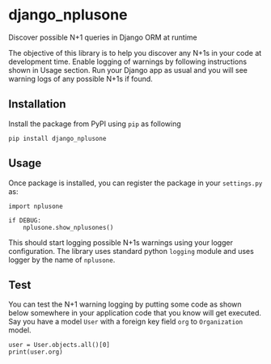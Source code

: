 # django_nplusone
Discover possible N+1 queries in Django ORM at runtime

The objective of this library is to help you discover any N+1s in your code at development time. Enable logging of warnings by
following instructions shown in Usage section. Run your Django app as usual and you will see warning logs of any possible N+1s if found.

## Installation

Install the package from PyPI using `pip` as following

```
pip install django_nplusone
```

## Usage

Once package is installed, you can register the package in your `settings.py` as:

```
import nplusone

if DEBUG:
    nplusone.show_nplusones()

```

This should start logging possible N+1s warnings using your logger configuration. The library uses standard python `logging` module and uses logger by the name of `nplusone`.

## Test

You can test the N+1 warning logging by putting some code as shown below somewhere in your application code that you know will get executed. Say you have a model `User` with a foreign key field `org` to `Organization` model.

```
user = User.objects.all()[0]
print(user.org)
```

